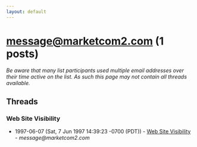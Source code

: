 ```yaml
---
layout: default
---
```


# message@marketcom2.com (1 posts)

_Be aware that many list participants used multiple email addresses over their time active on the list. As such this page may not contain all threads available._

## Threads

### Web Site Visibility
+ 1997-06-07 (Sat, 7 Jun 1997 14:39:23 -0700 (PDT)) - [Web Site Visibility](/archive/1997/06/a133f69843a3940b6a25daa81416891bcf7ebc1c4b7287339e70a6260855f122) - _message@marketcom2.com_

